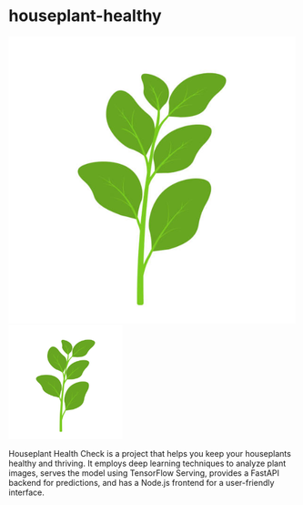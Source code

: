# houseplant-healthy

![Houseplant Healthy Logo](houseplant.jpg)
<img src=houseplant.jpg alt="Houseplant Healthy Logo" width="200" height="200">

Houseplant Health Check is a project that helps you keep your houseplants healthy and thriving. It employs deep learning techniques to analyze plant images, serves the model using TensorFlow Serving, provides a FastAPI backend for predictions, and has a Node.js frontend for a user-friendly interface.

<!-- ## Installation

1. Clone the repository:

   	```bash
   	git clone https://github.com/bhargobdeka/houseplant-healthy.git

   	```

2. Change to the directory:

	```bash
	cd houseplant-healthy

	```
## Model

![Model 1](model-1.png)


## Results
![Model Predict 1](model-predict-1.png) -->
